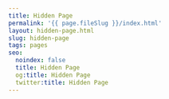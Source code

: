 ```yaml
---
title: Hidden Page
permalink: '{{ page.fileSlug }}/index.html'
layout: hidden-page.html
slug: hidden-page
tags: pages
seo:
  noindex: false
  title: Hidden Page
  og:title: Hidden Page
  twitter:title: Hidden Page
---
```



